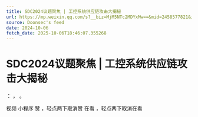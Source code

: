 ```yaml
---
title: SDC2024议题聚焦 | 工控系统供应链攻击大揭秘
url: https://mp.weixin.qq.com/s?__biz=MjM5NTc2MDYxMw==&mid=2458577821&idx=1&sn=2ab2924c4feb2764b1c15ad45afc702a
source: Doonsec's feed
date: 2024-10-06
fetch_date: 2025-10-06T18:46:07.355268
---
```


# SDC2024议题聚焦 | 工控系统供应链攻击大揭秘

：
，
。

视频
小程序
赞
，轻点两下取消赞
在看
，轻点两下取消在看